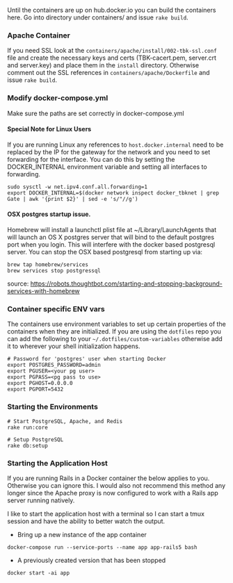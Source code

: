 Until the containers are up on hub.docker.io you can build the containers here. Go into directory under
containers/ and issue `rake build`.

### Apache Container

If you need SSL look at the `containers/apache/install/002-tbk-ssl.conf` file
and create the necessary keys and certs (TBK-cacert.pem, server.crt and
server.key) and place them in the `install` directory. Otherwise comment out
the SSL references in `containers/apache/Dockerfile` and issue `rake build`.

### Modify docker-compose.yml
Make sure the paths are set correctly in docker-compose.yml

#### Special Note for Linux Users
If you are running Linux any references to `host.docker.internal` need to be
replaced by the IP for the gateway for the network and you need to set
forwarding for the interface. You can do this by setting the DOCKER_INTERNAL
environment variable and setting all interfaces to forwarding.

```
sudo sysctl -w net.ipv4.conf.all.forwarding=1
export DOCKER_INTERNAL=$(docker network inspect docker_tbknet | grep Gate | awk '{print $2}' | sed -e 's/"//g')
```

#### OSX postgres startup issue.
Homebrew will install a launchctl plist file at ~/Library/LaunchAgents that will launch an OS X 
postgres server that will bind to the default postgres port when you login. This will interfere
with the docker based postgresql server. You can stop the OSX based postgresql from starting up via:

```
brew tap homebrew/services
brew services stop postgressql
```
source: https://robots.thoughtbot.com/starting-and-stopping-background-services-with-homebrew


### Container specific ENV vars
The containers use environment variables to set up certain properties of the
containers when they are initialized. If you are using the `dotfiles` repo you
can add the following to your `~/.dotfiles/custom-variables` otherwise add it
to wherever your shell initialization happens.

```
# Password for 'postgres' user when starting Docker
export POSTGRES_PASSWORD=admin
export PGUSER=<your pg user>
export PGPASS=<pg pass to use>
export PGHOST=0.0.0.0
export PGPORT=5432
```

### Starting the Environments

```
# Start PostgreSQL, Apache, and Redis
rake run:core

# Setup PostgreSQL
rake db:setup
```

### Starting the Application Host

If you are running Rails in a Docker container the below applies to you.
Otherwise you can ignore this. I would also not recommend this method any
longer since the Apache proxy is now configured to work with a Rails app server
running natively.

I like to start the application host with a terminal so I can start a tmux
session and have the ability to better watch the output.

* Bring up a new instance of the app container

```
docker-compose run --service-ports --name app app-rails5 bash
```

* A previously created version that has been stopped

```
docker start -ai app
```

